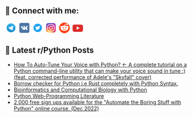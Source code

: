 ## 🔎 Connect with me:
[<img src="https://github.com/bullbesh/bullbesh/blob/main/images/Telegram.png" width="32" height="32" />](https://t.me/bullbesh)
[<img src="https://github.com/bullbesh/bullbesh/blob/main/images/VK.png" width="32" height="32" />](https://vk.com/bullbesh)
[<img src="https://github.com/bullbesh/bullbesh/blob/main/images/Twitter.png" width="32" height="32" />](https://twitter.com/bullbesh1)
[<img src="https://github.com/bullbesh/bullbesh/blob/main/images/Instagram.png" width="32" height="32" />](https://www.instagram.com/bullbesh)
[<img src="https://github.com/bullbesh/bullbesh/blob/main/images/Reddit.png" width="32" height="32" />](https://www.reddit.com/user/bullbesh)
[<img src="https://github.com/bullbesh/bullbesh/blob/main/images/YouTube.png" width="32" height="32" />](https://www.youtube.com/channel/UCtfjRs6uzgq5mfm8S06WTcg)

## 📕 Latest r/Python Posts
<!-- BLOG-POST-LIST:START -->
- [How To Auto-Tune Your Voice with Python? &lt;- A complete tutorial on a Python command-line utility that can make your voice sound in tune :&rpar; &lpar;feat. corrected performance of Adele&#39;s &quot;Skyfall&quot; cover&rpar;](https://www.reddit.com/r/Python/comments/zi4ffp/how_to_autotune_your_voice_with_python_a_complete/)
- [Borrow checker for Python i.e Rust completely with Python Syntax.](https://www.reddit.com/r/Python/comments/zi4euf/borrow_checker_for_python_ie_rust_completely_with/)
- [Bioinformatics and Computational Biology with Python](https://www.reddit.com/r/Python/comments/zi0pl5/bioinformatics_and_computational_biology_with/)
- [Python Web-Programming Literature](https://www.reddit.com/r/Python/comments/zi0bb1/python_webprogramming_literature/)
- [2,000 free sign ups available for the &quot;Automate the Boring Stuff with Python&quot; online course. &lpar;Dec 2022&rpar;](https://www.reddit.com/r/Python/comments/zi05e6/2000_free_sign_ups_available_for_the_automate_the/)
<!-- BLOG-POST-LIST:END -->

